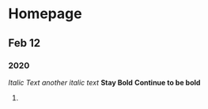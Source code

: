 # Homepage
## Feb 12
### 2020
*Italic Text*
_another italic text_
**Stay Bold**
__Continue to be bold__

1.
